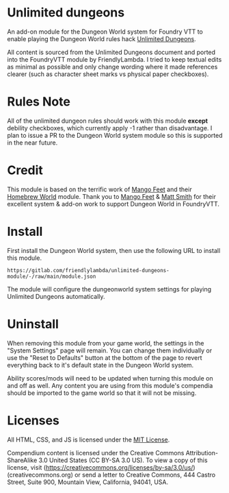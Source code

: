 # Unlimited dungeons

An add-on module for the Dungeon World system for Foundry VTT to enable playing the Dungeon World rules hack [Unlimited Dungeons](https://drive.google.com/drive/folders/1DY-vkVa9Hkqs-c5c_kP8ihU3LKKltsxv).

All content is sourced from the Unlimited Dungeons document and ported into the FoundryVTT module by FriendlyLambda. I tried to keep textual edits as minimal as possible and only change wording where it made references clearer (such as character sheet marks vs physical paper checkboxes).

# Rules Note

All of the unlimited dungeon rules should work with this module **except** debility checkboxes, which currently apply -1 rather than disadvantage. I plan to issue a PR to the Dungeon World system module so this is supported in the near future.

# Credit

This module is based on the terrific work of [Mango Feet](https://gitlab.com/mangofeet) and their [Homebrew World](https://gitlab.com/mangofeet/homebrew-world-module) module. Thank you to [Mango Feet](https://gitlab.com/mangofeet) & [Matt Smith](https://gitlab.com/Asacolips) for their excellent system & add-on work to support Dungeon World in FoundryVTT.

# Install

First install the Dungeon World system, then use the following URL to install this module.

`https://gitlab.com/friendlylambda/unlimited-dungeons-module/-/raw/main/module.json`

The module will configure the dungeonworld system settings for playing Unlimited Dungeons automatically.

# Uninstall

When removing this module from your game world, the settings in the "System Settings" page will remain. You can change them individually or use the "Reset to Defaults" button at the bottom of the page to revert everything back to it's default state in the Dungeon World system.

Ability scores/mods will need to be updated when turning this module on and off as well. Any content you are using from this module's compendia should be imported to the game world so that it will not be missing.

# Licenses

All HTML, CSS, and JS is licensed under the [MIT License](https://gitlab.com/mangofeet/homebrew-world-module/-/raw/main/LICENSE.txt).

Compendium content is licensed under the Creative Commons
Attribution-ShareAlike 3.0 United States (CC BY-SA 3.0 US). To view a
copy of this license, visit (https://creativecommons.org/licenses/by-sa/3.0/us/)(creativecommons.org) or send a letter to
Creative Commons, 444 Castro Street, Suite 900, Mountain View,
California, 94041, USA.
